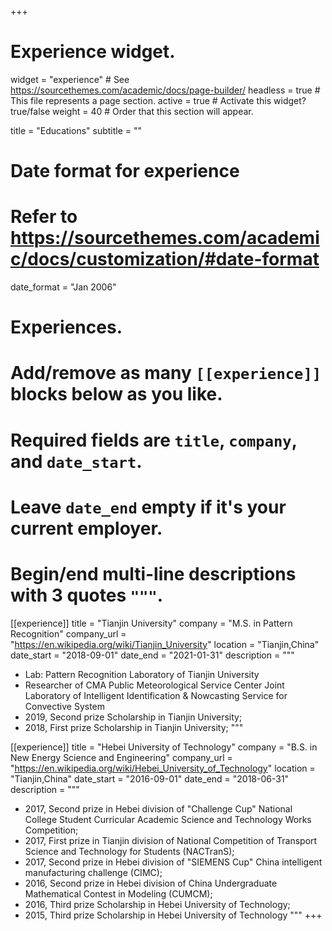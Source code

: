 +++
# Experience widget.
widget = "experience"  # See https://sourcethemes.com/academic/docs/page-builder/
headless = true  # This file represents a page section.
active = true  # Activate this widget? true/false
weight = 40  # Order that this section will appear.

title = "Educations"
subtitle = ""

# Date format for experience
#   Refer to https://sourcethemes.com/academic/docs/customization/#date-format
date_format = "Jan 2006"

# Experiences.
#   Add/remove as many `[[experience]]` blocks below as you like.
#   Required fields are `title`, `company`, and `date_start`.
#   Leave `date_end` empty if it's your current employer.
#   Begin/end multi-line descriptions with 3 quotes `"""`.
[[experience]]
  title = "Tianjin University"
  company = "M.S. in Pattern Recognition"
  company_url = "https://en.wikipedia.org/wiki/Tianjin_University"
  location = "Tianjin,China"
  date_start = "2018-09-01"
  date_end = "2021-01-31"
  description = """
  * Lab: Pattern Recognition Laboratory of Tianjin University
  * Researcher of CMA Public Meteorological Service Center Joint Laboratory of Intelligent Identification & Nowcasting Service for Convective System
  * 2019, Second prize Scholarship in Tianjin University;
  * 2018, First prize Scholarship in Tianjin University;
  """

[[experience]]
  title = "Hebei University of Technology"
  company = "B.S. in New Energy Science and Engineering"
  company_url = "https://en.wikipedia.org/wiki/Hebei_University_of_Technology"
  location = "Tianjin,China"
  date_start = "2016-09-01"
  date_end = "2018-06-31"
  description = """
  * 2017, Second prize in Hebei division of "Challenge Cup" National College Student Curricular Academic Science and Technology Works Competition;
  * 2017, First prize in Tianjin division of National Competition of Transport Science and Technology for Students (NACTranS);
  * 2017, Second prize in Hebei division of "SIEMENS Cup" China intelligent manufacturing challenge (CIMC);
  * 2016, Second prize in Hebei division of China Undergraduate Mathematical Contest in Modeling (CUMCM);
  * 2016, Third prize Scholarship in Hebei University of Technology;
  * 2015, Third prize Scholarship in Hebei University of Technology
  """
+++
